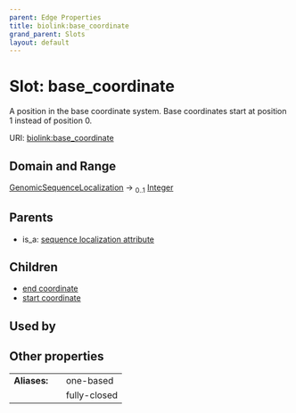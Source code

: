 ```yaml
---
parent: Edge Properties
title: biolink:base_coordinate
grand_parent: Slots
layout: default
---
```


# Slot: base_coordinate


A position in the base coordinate system.  Base coordinates start at position 1 instead of position 0.

URI: [biolink:base_coordinate](https://w3id.org/biolink/base_coordinate)

## Domain and Range

[GenomicSequenceLocalization](GenomicSequenceLocalization.md) ->  <sub>0..1</sub> [Integer](types/Integer.md)

## Parents

 *  is_a: [sequence localization attribute](sequence_localization_attribute.md)

## Children

 *  [end coordinate](end_coordinate.md)
 *  [start coordinate](start_coordinate.md)

## Used by


## Other properties

|  |  |  |
| --- | --- | --- |
| **Aliases:** | | one-based |
|  | | fully-closed |

